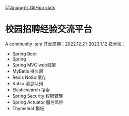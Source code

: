 [![Anurag's GitHub stats](https://github-readme-stats.vercel.app/api?username=HealUP&count_private=true&show_icons=true&theme=tokyonight)](https://github.com/HealUP/github-readme-stats)
# 校园招聘经验交流平台
A community item
开发周期：2022.12.21-2023.1.12
技术栈：
- Spring Boot
- Spring 
- Spring MVC web框架
- MyBatis 持久层
- Redis NoSql缓存
- Kafka 消息队列
- Elasticsearch 搜索
- Spring Security 权限管理
- Spring Actuator 服务监控
- Thymeleaf 模板
